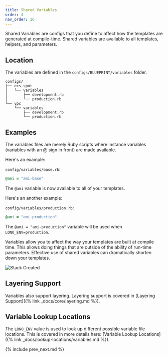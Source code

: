 ```yaml
---
title: Shared Variables
order: 4
nav_order: 16
---
```


Shared Variables are configs that you define to affect how the templates are generated at compile-time. Shared variables are available to all templates, helpers, and parameters.

## Location

The variables are defined in the `configs/BLUEPRINT/variables` folder.

    configs/
    ├── ecs-spot
    │   └── variables
    │       ├── development.rb
    │       └── production.rb
    └── vpc
        └── variables
            ├── development.rb
            └── production.rb

## Examples

The variables files are merely Ruby scripts where instance variables (variables with an @ sign in front) are made available.

Here's an example:

`config/variables/base.rb`:

```ruby
@ami = "ami-base"
```

The `@ami` variable is now available to all of your templates.

Here's an another example:

`config/variables/production.rb`:

```ruby
@ami = "ami-production"
```

The `@ami = "ami-production"` variable will be used when `LONO_ENV=production`.

Variables allow you to affect the way your templates are built at compile time. This allows doing things that are outside of the ability of run-time parameters. Effective use of shared variables can dramatically shorten down your templates.

<img src="/img/tutorial/lono-flowchart.png" alt="Stack Created" class="doc-photo lono-flowchart">

## Layering Support

Variables also support layering. Layering support is covered in [Layering Support]({% link _docs/core/layering.md %}).

## Variable Lookup Locations

The `LONO_ENV` value is used to look up different possible variable file locations. This is covered in more details here: [Variable Lookup Locations]({% link _docs/lookup-locations/variables.md %}).

{% include prev_next.md %}
